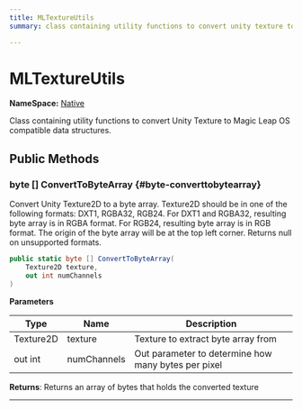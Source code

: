 ```yaml
---
title: MLTextureUtils
summary: class containing utility functions to convert unity texture to magic leap os compatible data structures. 

---
```


# MLTextureUtils



**NameSpace:** 
[Native](/versioned_docs/version-14-Jun-2023/unity-api/api/UnityEngine.XR.MagicLeap.Native/UnityEngine.XR.MagicLeap.Native.md) 


Class containing utility functions to convert Unity Texture to  Magic Leap  OS compatible data structures.   





## Public Methods

### byte [] ConvertToByteArray {#byte-converttobytearray}

Convert Unity Texture2D to a byte array. Texture2D should be in one of the following formats: DXT1, RGBA32, RGB24. For DXT1 and RGBA32, resulting byte array is in RGBA format. For RGB24, resulting byte array is in RGB format. The origin of the byte array will be at the top left corner. Returns null on unsupported formats. 

```csharp
public static byte [] ConvertToByteArray(
    Texture2D texture,
    out int numChannels
)
```


**Parameters**

| Type | Name  | Description  | 
|--|--|--|
| Texture2D |texture|Texture to extract byte array from|
| out int |numChannels|Out parameter to determine how many bytes per pixel|






**Returns**: Returns an array of bytes that holds the converted texture



-----------


